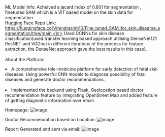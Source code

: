 ML Model Info: Acheived a jacard index of 0.801 for segmentation , finetuned SAM which is a VIT based model on the skin data for segmentation.<br>
Hugging Face Repo Link: https://huggingface.co/Virendrasinh10/Fine_tuned_SAM_for_skin_disearse_segmentation/tree/main.<br>
Used DCNNs for skin disease classification(used transfer learning based approach utilising DenseNet121 ResNET and VGGnet in different iterations of the process for feature extraction, the DenseNet approach gave the best results in this case).<br><br>
About the Platform:<br>
<li>A comprehensive tele-medicine platform for early detection of fatal skin diseases. Using powerful CNN models to diagnose possibility of fatal diseases and generate doctor recommendations.</li><br>
<li>Implemented the backend using Flask, Geolocation based doctor recommendation feature by integrating OpenStreet Map and added feature of getting diagnostic information over email. </li>

Homepage:
![image](https://github.com/user-attachments/assets/a04b21c5-2640-4bb6-aa2f-869cf7e7b88a)

Doctor Recommendation based on Location: 
![image](https://github.com/user-attachments/assets/ddafda3a-b217-4fde-a827-b38ed10ceef9)

Report Generated and sent via email:
![image](https://github.com/user-attachments/assets/e2295ee5-b0c2-4f95-ab93-15843d41fbb4)

